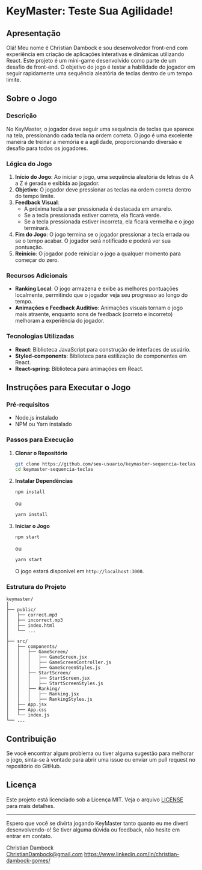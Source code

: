 # KeyMaster: Teste Sua Agilidade!

## Apresentação

Olá! Meu nome é Christian Dambock e sou desenvolvedor front-end com experiência em criação de aplicações interativas e dinâmicas utilizando React. Este projeto é um mini-game desenvolvido como parte de um desafio de front-end. O objetivo do jogo é testar a habilidade do jogador em seguir rapidamente uma sequência aleatória de teclas dentro de um tempo limite.

## Sobre o Jogo

### Descrição

No KeyMaster, o jogador deve seguir uma sequência de teclas que aparece na tela, pressionando cada tecla na ordem correta. O jogo é uma excelente maneira de treinar a memória e a agilidade, proporcionando diversão e desafio para todos os jogadores.

### Lógica do Jogo

1. **Início do Jogo**: Ao iniciar o jogo, uma sequência aleatória de letras de A a Z é gerada e exibida ao jogador.
2. **Objetivo**: O jogador deve pressionar as teclas na ordem correta dentro do tempo limite.
3. **Feedback Visual**: 
   - A próxima tecla a ser pressionada é destacada em amarelo.
   - Se a tecla pressionada estiver correta, ela ficará verde.
   - Se a tecla pressionada estiver incorreta, ela ficará vermelha e o jogo terminará.
4. **Fim do Jogo**: O jogo termina se o jogador pressionar a tecla errada ou se o tempo acabar. O jogador será notificado e poderá ver sua pontuação.
5. **Reinício**: O jogador pode reiniciar o jogo a qualquer momento para começar do zero.

### Recursos Adicionais

- **Ranking Local**: O jogo armazena e exibe as melhores pontuações localmente, permitindo que o jogador veja seu progresso ao longo do tempo.
- **Animações e Feedback Auditivo**: Animações visuais tornam o jogo mais atraente, enquanto sons de feedback (correto e incorreto) melhoram a experiência do jogador.

### Tecnologias Utilizadas

- **React**: Biblioteca JavaScript para construção de interfaces de usuário.
- **Styled-components**: Biblioteca para estilização de componentes em React.
- **React-spring**: Biblioteca para animações em React.

## Instruções para Executar o Jogo

### Pré-requisitos

- Node.js instalado
- NPM ou Yarn instalado

### Passos para Execução

1. **Clonar o Repositório**

   ```sh
   git clone https://github.com/seu-usuario/keymaster-sequencia-teclas.git
   cd keymaster-sequencia-teclas
   ```

2. **Instalar Dependências**

   ```sh
   npm install
   ```

   ou

   ```sh
   yarn install
   ```

3. **Iniciar o Jogo**

   ```sh
   npm start
   ```

   ou

   ```sh
   yarn start
   ```

   O jogo estará disponível em `http://localhost:3000`.

### Estrutura do Projeto

```plaintext
keymaster/
│
├── public/
│   ├── correct.mp3
│   ├── incorrect.mp3
│   ├── index.html
│   └── ...
│
├── src/
│   ├── components/
│   │   ├── GameScreen/
│   │   │   ├── GameScreen.jsx
│   │   │   ├── GameScreenController.js
│   │   │   ├── GameScreenStyles.js
│   │   ├── StartScreen/
│   │   │   ├── StartScreen.jsx
│   │   │   ├── StartScreenStyles.js
│   │   ├── Ranking/
│   │   │   ├── Ranking.jsx
│   │   │   ├── RankingStyles.js
│   ├── App.jsx
│   ├── App.css
│   └── index.js
└── ...
```

## Contribuição

Se você encontrar algum problema ou tiver alguma sugestão para melhorar o jogo, sinta-se à vontade para abrir uma issue ou enviar um pull request no repositório do GitHub.

## Licença

Este projeto está licenciado sob a Licença MIT. Veja o arquivo [LICENSE](LICENSE) para mais detalhes.

---

Espero que você se divirta jogando KeyMaster tanto quanto eu me diverti desenvolvendo-o! Se tiver alguma dúvida ou feedback, não hesite em entrar em contato.

Christian Dambock  
ChristianDambock@gmail.com
https://www.linkedin.com/in/christian-dambock-gomes/
